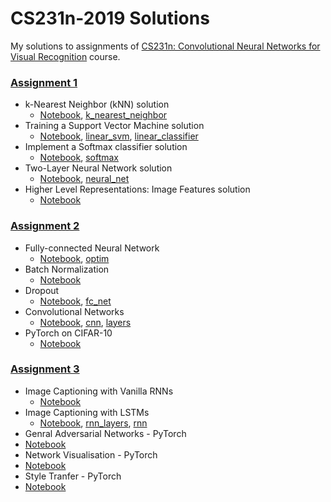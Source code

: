 # CS231n-2019 Solutions
My solutions to assignments of [CS231n: Convolutional Neural Networks for Visual Recognition](cs231n.stanford.edu) course.

### [Assignment 1](http://cs231n.github.io/assignments2019/assignment1/)

* k-Nearest Neighbor (kNN) solution
	* [Notebook](./assignment1/knn.ipynb), [k_nearest_neighbor](./assignment1/cs231n/classifiers/k_nearest_neighbor.py)
* Training a Support Vector Machine solution
	* [Notebook](./assignment1/svm.ipynb), [linear_svm](./assignment1/cs231n/classifiers/linear_svm.py), [linear_classifier](./assignment1/cs231n/classifiers/linear_classifier.py)
* Implement a Softmax classifier solution
	* [Notebook](./assignment1/softmax.ipynb), [softmax](./assignment1/cs231n/classifiers/softmax.py)
* Two-Layer Neural Network solution
	* [Notebook](./assignment1/two_layer_net.ipynb), [neural_net](./assignment1/cs231n/classifiers/neural_net.py)
* Higher Level Representations: Image Features solution
	* [Notebook](./assignment1/features.ipynb)


### [Assignment 2](https://cs231n.github.io/assignments2019/assignment2/)

* Fully-connected Neural Network
	* [Notebook](./assignment2/FullyConnectedNets.ipynb), [optim](./assignment2/cs231n/optim.py)
* Batch Normalization
	* [Notebook](./assignment2/BatchNormalization.ipynb)
* Dropout
	* [Notebook](./assignment2/Dropout.ipynb), [fc_net](./assignment2/cs231n/classifiers/fc_net.py)
* Convolutional Networks
	* [Notebook](./assignment2/ConvolutionalNetworks.ipynb), [cnn](./assignment2/cs231n/classifiers/cnn.py), [layers](./assignment2/cs231n/layers.py)
* PyTorch on CIFAR-10
	* [Notebook](./assignment2/PyTorch.ipynb)

### [Assignment 3](https://cs231n.github.io/assignments2019/assignment3/)
* Image Captioning with Vanilla RNNs
	* [Notebook](./assignment3/RNN_Captioning.ipynb)
* Image Captioning with LSTMs
	* [Notebook](./assignment3/LSTM_Captioning.ipynb), [rnn_layers](./assignment3/cs231n/rnn_layers.py), [rnn](./assignment3/cs231n/classifiers/rnn.py)
 * Genral Adversarial Networks - PyTorch
  * [Notebook](.assignment3/Generative_Adversarial_Networks_PyTorch.ipynb)
 * Network Visualisation - PyTorch
  * [Notebook](.assignment3/NetworkVisualization-PyTorch.ipynb)
 * Style Tranfer - PyTorch
  * [Notebook](.assignment3/StyleTransfer-PyTorch.ipynb)
